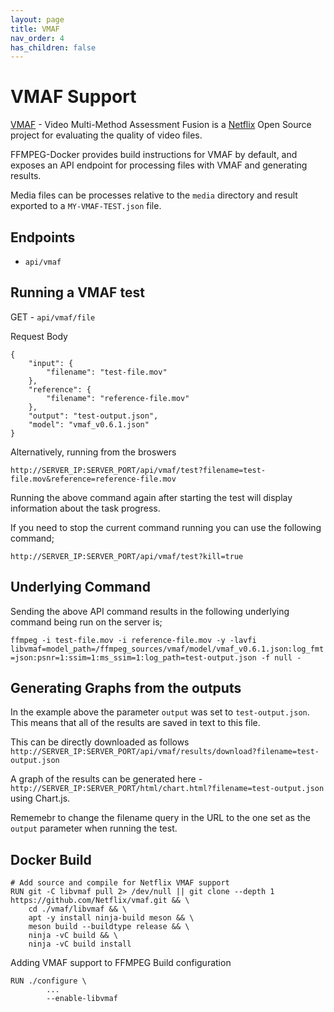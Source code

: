```yaml
---
layout: page
title: VMAF
nav_order: 4
has_children: false
---
```


# VMAF Support

[VMAF](https://github.com/Netflix/vmaf) - Video Multi-Method Assessment Fusion is a [Netflix](https://github.com/Netflix) Open Source project for evaluating the quality of video files.

FFMPEG-Docker provides build instructions for VMAF by default, and exposes an API endpoint for processing files with VMAF and generating results.

Media files can be processes relative to the `media` directory and result exported to a `MY-VMAF-TEST.json` file.

## Endpoints

* `api/vmaf`

## Running a VMAF test

GET - `api/vmaf/file`

Request Body

```
{
    "input": {
        "filename": "test-file.mov"
    },
    "reference": {
        "filename": "reference-file.mov"
    },
    "output": "test-output.json",
    "model": "vmaf_v0.6.1.json"
}
```

Alternatively, running from the broswers

`http://SERVER_IP:SERVER_PORT/api/vmaf/test?filename=test-file.mov&reference=reference-file.mov`

Running the above command again after starting the test will display information about the task progress.

If you need to stop the current command running you can use the following command;

`http://SERVER_IP:SERVER_PORT/api/vmaf/test?kill=true`

## Underlying Command

Sending the above API command results in the following underlying command being run on the server is;

`ffmpeg -i test-file.mov -i reference-file.mov -y -lavfi libvmaf=model_path=/ffmpeg_sources/vmaf/model/vmaf_v0.6.1.json:log_fmt=json:psnr=1:ssim=1:ms_ssim=1:log_path=test-output.json -f null -`

## Generating Graphs from the outputs

In the example above the parameter `output` was set to `test-output.json`. This means that all of the results are saved in text to this file.

This can be directly downloaded as follows `http://SERVER_IP:SERVER_PORT/api/vmaf/results/download?filename=test-output.json`

A graph of the results can be generated here - `http://SERVER_IP:SERVER_PORT/html/chart.html?filename=test-output.json` using Chart.js.

Rememebr to change the filename query in the URL to the one set as the `output` parameter when running the test.

## Docker Build

```
# Add source and compile for Netflix VMAF support
RUN git -C libvmaf pull 2> /dev/null || git clone --depth 1 https://github.com/Netflix/vmaf.git && \
    cd ./vmaf/libvmaf && \
    apt -y install ninja-build meson && \
    meson build --buildtype release && \
    ninja -vC build && \
    ninja -vC build install
```

Adding VMAF support to FFMPEG Build configuration

```
RUN ./configure \
        ...
        --enable-libvmaf
```